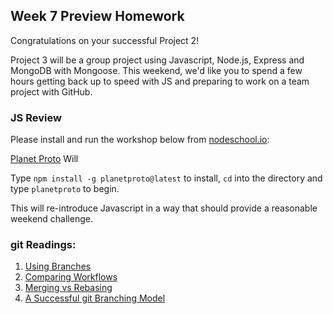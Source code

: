 ## Week 7 Preview Homework

Congratulations on your successful Project 2!

Project 3 will be a group project using Javascript, Node.js, Express and MongoDB with Mongoose. This weekend, we'd like you to spend a few hours getting back up to speed with JS and preparing to work on a team project with GitHub.

### JS Review

Please install and run the workshop below from [nodeschool.io](http://nodeschool.io):

[Planet Proto](https://github.com/sporto/planetproto) Will 

Type `npm install -g planetproto@latest` to install, `cd` into the directory and type `planetproto` to begin.

This will re-introduce Javascript in a way that should provide a reasonable weekend challenge.

### git Readings:

1. [Using Branches](https://www.atlassian.com/git/tutorials/using-branches/)
1. [Comparing Workflows](https://www.atlassian.com/git/tutorials/comparing-workflows/)
1. [Merging vs Rebasing](https://www.atlassian.com/git/tutorials/merging-vs-rebasing/)
1. [A Successful git Branching Model](http://nvie.com/posts/a-successful-git-branching-model/)